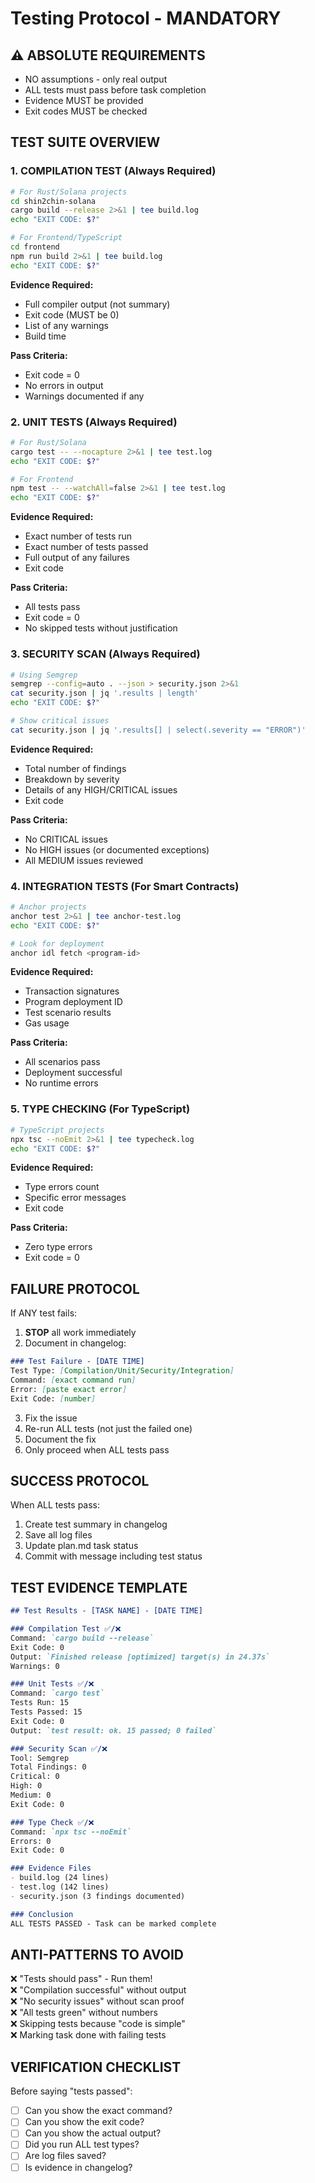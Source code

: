 # Testing Protocol - MANDATORY

## ⚠️ ABSOLUTE REQUIREMENTS
- NO assumptions - only real output
- ALL tests must pass before task completion
- Evidence MUST be provided
- Exit codes MUST be checked

## TEST SUITE OVERVIEW

### 1. COMPILATION TEST (Always Required)
```bash
# For Rust/Solana projects
cd shin2chin-solana
cargo build --release 2>&1 | tee build.log
echo "EXIT CODE: $?"

# For Frontend/TypeScript
cd frontend
npm run build 2>&1 | tee build.log
echo "EXIT CODE: $?"
```

**Evidence Required:**
- Full compiler output (not summary)
- Exit code (MUST be 0)
- List of any warnings
- Build time

**Pass Criteria:**
- Exit code = 0
- No errors in output
- Warnings documented if any

### 2. UNIT TESTS (Always Required)
```bash
# For Rust/Solana
cargo test -- --nocapture 2>&1 | tee test.log
echo "EXIT CODE: $?"

# For Frontend
npm test -- --watchAll=false 2>&1 | tee test.log
echo "EXIT CODE: $?"
```

**Evidence Required:**
- Exact number of tests run
- Exact number of tests passed
- Full output of any failures
- Exit code

**Pass Criteria:**
- All tests pass
- Exit code = 0
- No skipped tests without justification

### 3. SECURITY SCAN (Always Required)
```bash
# Using Semgrep
semgrep --config=auto . --json > security.json 2>&1
cat security.json | jq '.results | length'
echo "EXIT CODE: $?"

# Show critical issues
cat security.json | jq '.results[] | select(.severity == "ERROR")'
```

**Evidence Required:**
- Total number of findings
- Breakdown by severity
- Details of any HIGH/CRITICAL issues
- Exit code

**Pass Criteria:**
- No CRITICAL issues
- No HIGH issues (or documented exceptions)
- All MEDIUM issues reviewed

### 4. INTEGRATION TESTS (For Smart Contracts)
```bash
# Anchor projects
anchor test 2>&1 | tee anchor-test.log
echo "EXIT CODE: $?"

# Look for deployment
anchor idl fetch <program-id>
```

**Evidence Required:**
- Transaction signatures
- Program deployment ID
- Test scenario results
- Gas usage

**Pass Criteria:**
- All scenarios pass
- Deployment successful
- No runtime errors

### 5. TYPE CHECKING (For TypeScript)
```bash
# TypeScript projects
npx tsc --noEmit 2>&1 | tee typecheck.log
echo "EXIT CODE: $?"
```

**Evidence Required:**
- Type errors count
- Specific error messages
- Exit code

**Pass Criteria:**
- Zero type errors
- Exit code = 0

## FAILURE PROTOCOL
If ANY test fails:
1. **STOP** all work immediately
2. Document in changelog:
```markdown
### Test Failure - [DATE TIME]
Test Type: [Compilation/Unit/Security/Integration]
Command: [exact command run]
Error: [paste exact error]
Exit Code: [number]
```
3. Fix the issue
4. Re-run ALL tests (not just the failed one)
5. Document the fix
6. Only proceed when ALL tests pass

## SUCCESS PROTOCOL
When ALL tests pass:
1. Create test summary in changelog
2. Save all log files
3. Update plan.md task status
4. Commit with message including test status

## TEST EVIDENCE TEMPLATE
```markdown
## Test Results - [TASK NAME] - [DATE TIME]

### Compilation Test ✅/❌
Command: `cargo build --release`
Exit Code: 0
Output: `Finished release [optimized] target(s) in 24.37s`
Warnings: 0

### Unit Tests ✅/❌
Command: `cargo test`
Tests Run: 15
Tests Passed: 15
Exit Code: 0
Output: `test result: ok. 15 passed; 0 failed`

### Security Scan ✅/❌
Tool: Semgrep
Total Findings: 0
Critical: 0
High: 0
Medium: 0
Exit Code: 0

### Type Check ✅/❌
Command: `npx tsc --noEmit`
Errors: 0
Exit Code: 0

### Evidence Files
- build.log (24 lines)
- test.log (142 lines)
- security.json (3 findings documented)

### Conclusion
ALL TESTS PASSED - Task can be marked complete
```

## ANTI-PATTERNS TO AVOID
❌ "Tests should pass" - Run them!  
❌ "Compilation successful" without output  
❌ "No security issues" without scan proof  
❌ "All tests green" without numbers  
❌ Skipping tests because "code is simple"  
❌ Marking task done with failing tests  

## VERIFICATION CHECKLIST
Before saying "tests passed":
- [ ] Can you show the exact command?
- [ ] Can you show the exit code?
- [ ] Can you show the actual output?
- [ ] Did you run ALL test types?
- [ ] Are log files saved?
- [ ] Is evidence in changelog?